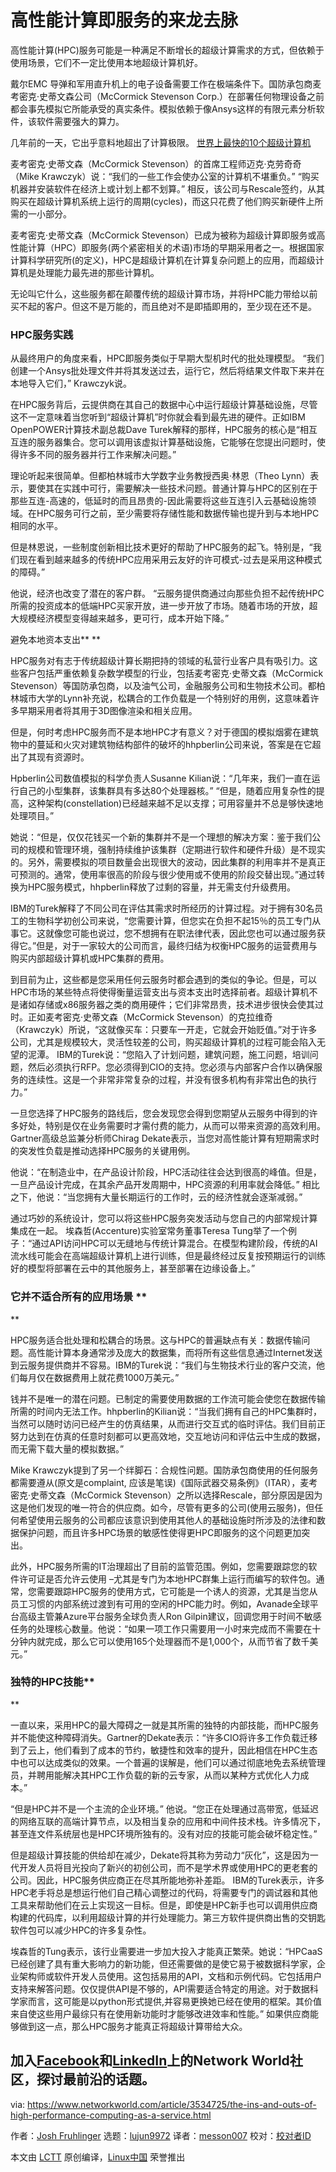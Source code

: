 [#]: collector: (lujun9972)
[#]: translator: (messon007)
[#]: reviewer: ( )
[#]: publisher: ( )
[#]: url: ( )
[#]: subject: (The ins and outs of high-performance computing as a service)
[#]: via: (https://www.networkworld.com/article/3534725/the-ins-and-outs-of-high-performance-computing-as-a-service.html)
[#]: author: (Josh Fruhlinger https://www.networkworld.com/author/Josh-Fruhlinger/)

高性能计算即服务的来龙去脉
======
高性能计算(HPC)服务可能是一种满足不断增长的超级计算需求的方式，但依赖于使用场景，它们不一定比使用本地超级计算机好。 

戴尔EMC
导弹和军用直升机上的电子设备需要工作在极端条件下。国防承包商麦考密克·史蒂文森公司（McCormick Stevenson Corp.）在部署任何物理设备之前都会事先模拟它所能承受的真实条件。模拟依赖于像Ansys这样的有限元素分析软件，该软件需要强大的算力。

几年前的一天，它出乎意料地超出了计算极限。
[世界上最快的10个超级计算机][1]

麦考密克·史蒂文森（McCormick Stevenson）的首席工程师迈克·克劳奇奇（Mike Krawczyk）说：“我们的一些工作会使办公室的计算机不堪重负。” “购买机器并安装软件在经济上或计划上都不划算。” 相反，该公司与Rescale签约，从其购买在超级计算机系统上运行的周期(cycles)，而这只花费了他们购买新硬件上所需的一小部分。

麦考密克·史蒂文森（McCormick Stevenson）已成为被称为超级计算即服务或高性能计算（HPC）即服务(两个紧密相关的术语)市场的早期采用者之一。根据国家计算科学研究所(的定义)，HPC是超级计算机在计算复杂问题上的应用，而超级计算机是处理能力最先进的那些计算机。

无论叫它什么，这些服务都在颠覆传统的超级计算市场，并将HPC能力带给以前买不起的客户。但这不是万能的，而且绝对不是即插即用的，至少现在还不是。

### HPC服务实践

从最终用户的角度来看，HPC即服务类似于早期大型机时代的批处理模型。 “我们创建一个Ansys批处理文件并将其发送过去，运行它，然后将结果文件取下来并在本地导入它们，” Krawczyk说。

在HPC服务背后，云提供商在其自己的数据中心中运行超级计算基础设施，尽管这不一定意味着当您听到“超级计算机”时你就会看到最先进的硬件。正如IBM OpenPOWER计算技术副总裁Dave Turek解释的那样，HPC服务的核心是“相互互连的服务器集合。您可以调用该虚拟计算基础设施，它能够在您提出问题时，使得许多不同的服务器并行工作来解决问题。”
[][2]

理论听起来很简单。但都柏林城市大学数字业务教授西奥·林恩（Theo Lynn）表示，要使其在实践中可行，需要解决一些技术问题。普通计算与HPC的区别在于那些互连-高速的，低延时的而且昂贵的-因此需要将这些互连引入云基础设施领域。在HPC服务可行之前，至少需要将存储性能和数据传输也提升到与本地HPC相同的水平。

但是林恩说，一些制度创新相比技术更好的帮助了HPC服务的起飞。特别是，“我们现在看到越来越多的传统HPC应用采用云友好的许可模式-过去是采用这种模式的障碍。”

他说，经济也改变了潜在的客户群。 “云服务提供商通过向那些负担不起传统HPC所需的投资成本的低端HPC买家开放，进一步开放了市场。随着市场的开放，超大规模经济模型变得越来越多，更可行，成本开始下降。”

避免本地资本支出**
**

HPC服务对有志于传统超级计算长期把持的领域的私营行业客户具有吸引力。这些客户包括严重依赖复杂数学模型的行业，包括麦考密克·史蒂文森（McCormick Stevenson）等国防承包商，以及油气公司，金融服务公司和生物技术公司。都柏林城市大学的Lynn补充说，松耦合的工作负载是一个特别好的用例，这意味着许多早期采用者将其用于3D图像渲染和相关应用。

但是，何时考虑HPC服务而不是本地HPC才有意义？对于德国的模拟烟雾在建筑物中的蔓延和火灾对建筑物结构部件的破坏的hhpberlin公司来说，答案是在它超出了其现有资源时。

Hpberlin公司数值模拟的科学负责人Susanne Kilian说：“几年来，我们一直在运行自己的小型集群，该集群具有多达80个处理器核。” “但是，随着应用复杂性的提高，这种架构(constellation)已经越来越不足以支撑；可用容量并不总是够快速地处理项目。”

她说：“但是，仅仅花钱买一个新的集群并不是一个理想的解决方案：鉴于我们公司的规模和管理环境，强制持续维护该集群（定期进行软件和硬件升级）是不现实的。另外，需要模拟的项目数量会出现很大的波动，因此集群的利用率并不是真正可预测的。通常，使用率很高的阶段与很少使用或不使用的阶段交替出现。”通过转换为HPC服务模式，hhpberlin释放了过剩的容量，并无需支付升级费用。

IBM的Turek解释了不同公司在评估其需求时所经历的计算过程。对于拥有30名员工的生物科学初创公司来说，“您需要计算，但您实在负担不起15％的员工专门从事它。这就像您可能也说过，您不想拥有在职法律代表，因此您也可以通过服务获得它。”但是，对于一家较大的公司而言，最终归结为权衡HPC服务的运营费用与购买内部超级计算机或HPC集群的费用。

到目前为止，这些都是您采用任何云服务时都会遇到的类似的争论。但是，可以HPC市场的某些特点将使得衡量运营支出与资本支出时选择前者。超级计算机不是诸如存储或x86服务器之类的商用硬件；它们非常昂贵，技术进步很快会使其过时。正如麦考密克·史蒂文森（McCormick Stevenson）的克拉维奇（Krawczyk）所说，“这就像买车：只要车一开走，它就会开始贬值。”对于许多公司，尤其是规模较大，灵活性较差的公司，购买超级计算机的过程可能会陷入无望的泥潭。 IBM的Turek说：“您陷入了计划问题，建筑问题，施工问题，培训问题，然后必须执行RFP。您必须得到CIO的支持。您必须与内部客户合作以确保服务的连续性。这是一个非常非常复杂的过程，并没有很多机构有非常出色的执行力。”

一旦您选择了HPC服务的路线后，您会发现您会得到您期望从云服务中得到的许多好处，特别是仅在业务需要时才需付费的能力，从而可以带来资源的高效利用。 Gartner高级总监兼分析师Chirag Dekate表示，当您对高性能计算有短期需求时的突发性负载是推动选择HPC服务的关键用例。

他说：“在制造业中，在产品设计阶段，HPC活动往往会达到很高的峰值。但是，一旦产品设计完成，在其余产品开发周期中，HPC资源的利用率就会降低。” 相比之下，他说：“当您拥有大量长期运行的工作时，云的经济性就会逐渐减弱。”

通过巧妙的系统设计，您可以将这些HPC服务突发活动与您自己的内部常规计算集成在一起。 埃森哲(Accenture)实验室常务董事Teresa Tung举了一个例子：“通过API访问HPC可以无缝地与传统计算混合。在模型构建阶段，传统的AI流水线可能会在高端超级计算机上进行训练，但是最终经过反复按预期运行的训练好的模型将部署在云中的其他服务上，甚至部署在边缘设备上。”

### 它并不适合所有的应用场景 **

**

HPC服务适合批处理和松耦合的场景。这与HPC的普遍缺点有关：数据传输问题。高性能计算本身通常涉及庞大的数据集，而将所有这些信息通过Internet发送到云服务提供商并不容易。IBM的Turek说：“我们与生物技术行业的客户交流，他们每月仅在数据费用上就花费1000万美元。”

钱并不是唯一的潜在问题。已制定的需要使用数据的工作流可能会使您在数据传输所需的时间内无法工作。hhpberlin的Kilian说：“当我们拥有自己的HPC集群时，当然可以随时访问已经产生的仿真结果，从而进行交互式的临时评估。我们目前正努力达到在仿真的任意时刻都可以更高效地，交互地访问和评估云中生成的数据，而无需下载大量的模拟数据。”

Mike Krawczyk提到了另一个绊脚石：合规性问题。国防承包商使用的任何服务都需要遵从(原文是complaint, 应该是笔误)《国际武器交易条例》（ITAR），麦考密克·史蒂文森（McCormick Stevenson）之所以选择Rescale，部分原因是因为这是他们发现的唯一符合的供应商。如今，尽管有更多的公司(使用云服务)，但任何希望使用云服务的公司都应该意识到使用其他人的基础设施时所涉及的法律和数据保护问题，而且许多HPC场景的敏感性使得更HPC即服务的这个问题更加突出。

此外，HPC服务所需的IT治理超出了目前的监管范围。例如，您需要跟踪您的软件许可证是否允许云使用­ –尤其是专门为本地HPC群集上运行而编写的软件包。通常，您需要跟踪HPC服务的使用方式，它可能是一个诱人的资源，尤其是当您从员工习惯的内部系统过渡到有可用的空闲的HPC能力时。例如，Avanade全球平台高级主管兼Azure平台服务全球负责人Ron Gilpin建议，回调您用于时间不敏感任务的处理核心数量。他说：“如果一项工作只需要用一小时来完成而不需要在十分钟内就完成，那么它可以使用165个处理器而不是1,000个，从而节省了数千美元。”

### 独特的HPC技能**

**

一直以来，采用HPC的最大障碍之一就是其所需的独特的内部技能，而HPC服务并不能使这种障碍消失。Gartner的Dekate表示：“许多CIO将许多工作负载迁移到了云上，他们看到了成本的节约，敏捷性和效率的提升，因此相信在HPC生态中也可以达成类似的效果。一个普遍的误解是，他们可以通过彻底地免去系统管理员，并聘用能解决其HPC工作负载的新的云专家，从而以某种方式优化人力成本。”

“但是HPC并不是一个主流的企业环境。” 他说。“您正在处理通过高带宽，低延迟的网络互联的高端计算节点，以及相当复杂的应用和中间件技术栈。许多情况下，甚至连文件系统层也是HPC环境所独有的。没有对应的技能可能会破坏稳定性。”

但是超级计算技能的供给却在减少，Dekate将其称为劳动力“灰化”，这是因为一代开发人员将目光投向了新兴的初创公司，而不是学术界或使用HPC的更老套的公司。因此，HPC服务供应商正在尽其所能地弥补差距。 IBM的Turek表示，许多HPC老手将总是想运行他们自己精心调整过的代码，将需要专门的调试器和其他工具来帮助他们在云上实现这一目标。但是，即使是HPC新手也可以调用供应商构建的代码库，以利用超级计算的并行处理能力。第三方软件提供商出售的交钥匙软件包可以减少HPC的许多复杂性。

埃森哲的Tung表示，该行业需要进一步加大投入才能真正繁荣。她说：“HPCaaS已经创建了具有重大影响力的新功能，但还需要做的是使它易于被数据科学家，企业架构师或软件开发人员使用。这包括易用的API，文档和示例代码。它包括用户支持来解答问题。仅仅提供API是不够的，API需要适合特定的用途。对于数据科学家而言，这可能是以python形式提供,并容易更换她已经在使用的框架。其价值来自使这些用户最综只有在使用新功能时才能够改进效率和性能。” 如果供应商能够做到这一点，那么HPC服务才能真正将超级计算带给大众。

加入[Facebook][3]和[LinkedIn][4]上的Network World社区，探讨最前沿的话题。
--------------------------------------------------------------------------------

via: https://www.networkworld.com/article/3534725/the-ins-and-outs-of-high-performance-computing-as-a-service.html

作者：[Josh Fruhlinger][a]
选题：[lujun9972][b]
译者：[messon007](https://github.com/messon007)
校对：[校对者ID](https://github.com/校对者ID)

本文由 [LCTT](https://github.com/LCTT/TranslateProject) 原创编译，[Linux中国](https://linux.cn/) 荣誉推出

[a]: https://www.networkworld.com/author/Josh-Fruhlinger/
[b]: https://github.com/lujun9972
[1]: https://www.networkworld.com/article/3236875/embargo-10-of-the-worlds-fastest-supercomputers.html
[2]: https://www.networkworld.com/blog/itaas-and-the-corporate-storage-technology/?utm_source=IDG&utm_medium=promotions&utm_campaign=HPE22140&utm_content=sidebar (ITAAS and Corporate Storage Strategy)
[3]: https://www.facebook.com/NetworkWorld/
[4]: https://www.linkedin.com/company/network-world
